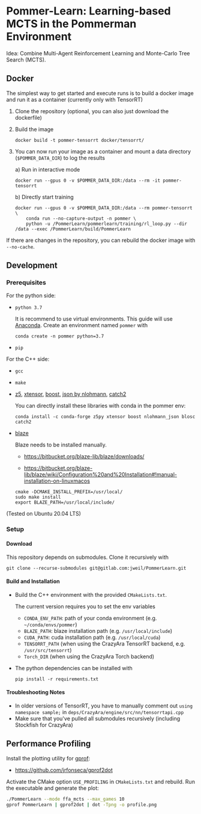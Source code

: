 # Pommer-Learn: Learning-based MCTS in the Pommerman Environment

Idea: Combine Multi-Agent Reinforcement Learning and Monte-Carlo Tree Search (MCTS).

## Docker

The simplest way to get started and execute runs is to build a docker image and run it as a container
(currently only with TensorRT)

1. Clone the repository (optional, you can also just download the dockerfile)
2. Build the image
    ```
    docker build -t pommer-tensorrt docker/tensorrt/
    ```
3. You can now run your image as a container and mount a data directory (`$POMMER_DATA_DIR`) to log the results

    a) Run in interactive mode
    ```
    docker run --gpus 0 -v $POMMER_DATA_DIR:/data --rm -it pommer-tensorrt
    ```
    
    b) Directly start training
    ```
    docker run --gpus 0 -v $POMMER_DATA_DIR:/data --rm pommer-tensorrt \
        conda run --no-capture-output -n pommer \
        python -u /PommerLearn/pommerlearn/training/rl_loop.py --dir /data --exec /PommerLearn/build/PommerLearn
    ```
   
If there are changes in the repository, you can rebuild the docker image with `--no-cache`. 

## Development

### Prerequisites

For the python side:

* `python 3.7` 

    It is recommend to use virtual environments. This guide will use [Anaconda](https://www.anaconda.com/). Create an environment named `pommer` with

    ```
    conda create -n pommer python=3.7
    ```

* `pip`

For the C++ side:

* `gcc`

* `make`

* [z5](https://github.com/constantinpape/z5), [xtensor](https://github.com/xtensor-stack/xtensor), [boost](boost.org), [json by nlohmann](https://github.com/nlohmann/json/), [catch2](https://github.com/catchorg/Catch2)

    You can directly install these libraries with conda in the pommer env:

    ```
    conda install -c conda-forge z5py xtensor boost nlohmann_json blosc catch2
    ```

* [blaze](https://bitbucket.org/blaze-lib/blaze/src/master/)

    Blaze needs to be installed manually.

    * https://bitbucket.org/blaze-lib/blaze/downloads/

    * https://bitbucket.org/blaze-lib/blaze/wiki/Configuration%20and%20Installation#!manual-installation-on-linuxmacos

    ```
    cmake -DCMAKE_INSTALL_PREFIX=/usr/local/
    sudo make install
    export BLAZE_PATH=/usr/local/include/
    ```

(Tested on Ubuntu 20.04 LTS)

### Setup

#### Download

This repository depends on submodules. Clone it recursively with

```
git clone --recurse-submodules git@gitlab.com:jweil/PommerLearn.git
```

#### Build and Installation

* Build the C++ environment with the provided `CMakeLists.txt`.

    The current version requires you to set the env variables
    
    * `CONDA_ENV_PATH`: path of your conda environment (e.g. `~/conda/envs/pommer`)
    * `BLAZE_PATH`: blaze installation path (e.g. `/usr/local/include`)
    * `CUDA_PATH`: cuda installation path (e.g. `/usr/local/cuda`)
    * `TENSORRT_PATH` (when using the CrazyAra TensorRT backend, e.g. `/usr/src/tensorrt`)
    * `Torch_DIR` (when using the CrazyAra Torch backend)

* The python dependencies can be installed with

    ```
    pip install -r requirements.txt
    ```

#### Troubleshooting Notes
* In older versions of TensorRT, you have to manually comment out `using namespace sample;` in `deps/CrazyAra/engine/src/nn/tensorrtapi.cpp`
* Make sure that you've pulled all submodules recursively (including Stockfish for CrazyAra)

## Performance Profiling 

Install the plotting utility for [gprof](https://ftp.gnu.org/old-gnu/Manuals/gprof-2.9.1/html_mono/gprof.html):
* https://github.com/jrfonseca/gprof2dot

Activate the CMake option `USE_PROFILING` in `CMakeLists.txt` and rebuild.
Run the executable and generate the plot:
```bash
./PommerLearn --mode ffa_mcts --max_games 10
gprof PommerLearn | gprof2dot | dot -Tpng -o profile.png
```

